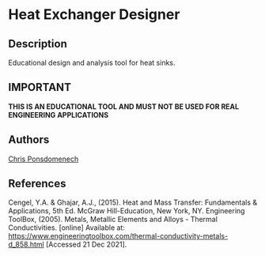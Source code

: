# Heat Exchanger Designer

## Description

<p>Educational design and analysis tool for heat sinks.</p>

## IMPORTANT

<p><strong>THIS IS AN EDUCATIONAL TOOL AND MUST NOT BE USED FOR REAL ENGINEERING APPLICATIONS</strong></p>
  
## Authors

[Chris Ponsdomenech](https://github.com/pons-dev)

## References
Cengel, Y.A. & Ghajar, A.J., (2015).
    Heat and Mass Transfer: Fundamentals & Applications, 5th Ed.
    McGraw Hill-Education, New York, NY.
Engineering ToolBox, (2005). 
    Metals, Metallic Elements and Alloys - Thermal Conductivities. [online] 
    Available at: https://www.engineeringtoolbox.com/thermal-conductivity-metals-d_858.html 
    [Accessed 21 Dec 2021].
